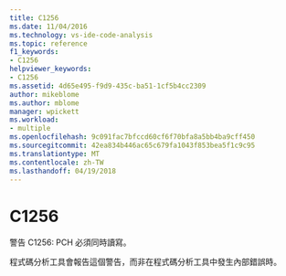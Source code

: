 ```yaml
---
title: C1256
ms.date: 11/04/2016
ms.technology: vs-ide-code-analysis
ms.topic: reference
f1_keywords:
- C1256
helpviewer_keywords:
- C1256
ms.assetid: 4d65e495-f9d9-435c-ba51-1cf5b4cc2309
author: mikeblome
ms.author: mblome
manager: wpickett
ms.workload:
- multiple
ms.openlocfilehash: 9c091fac7bfccd60cf6f70bfa8a5bb4ba9cff450
ms.sourcegitcommit: 42ea834b446ac65c679fa1043f853bea5f1c9c95
ms.translationtype: MT
ms.contentlocale: zh-TW
ms.lasthandoff: 04/19/2018
---
```

# <a name="c1256"></a>C1256
警告 C1256: PCH 必須同時讀寫。

 程式碼分析工具會報告這個警告，而非在程式碼分析工具中發生內部錯誤時。